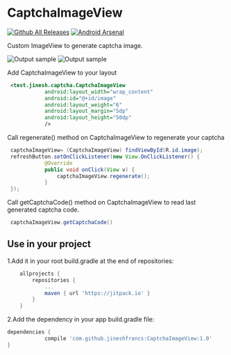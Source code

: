 # CaptchaImageView

[![Github All Releases](https://img.shields.io/github/downloads/CaptchaImageView/CaptchaImageView/total.svg)](https://github.com/jineshfrancs/CaptchaImageView/archive/1.0.zip) [![Android Arsenal](https://img.shields.io/badge/Android%20Arsenal-CaptchaImageView-brightgreen.svg?style=flat)](http://android-arsenal.com/details/1/4719)

Custom ImageView to generate captcha image.


![Output sample](https://github.com/jineshfrancs/CaptchaImageView/blob/master/screens/captcha_screen.gif) ![Output sample](https://github.com/jineshfrancs/CaptchaImageView/blob/master/screens/captcha_screen_2.gif)

Add CaptchaImageView to your layout
```xml
 <test.jinesh.captcha.CaptchaImageView
            android:layout_width="wrap_content"
            android:id="@+id/image"
            android:layout_weight="6"
            android:layout_margin="5dp"
            android:layout_height="50dp"
            />
```
Call regenerate() method on CaptchaImageView to regenerate your captcha

```java
 captchaImageView= (CaptchaImageView) findViewById(R.id.image);
 refreshButton.setOnClickListener(new View.OnClickListener() {
            @Override
            public void onClick(View v) {
                captchaImageView.regenerate();
            }
 });
```

Call getCaptchaCode() method on CaptchaImageView to read last generated captcha code.

```java
 captchaImageView.getCaptchaCode()

```

Use in your project
------

1.Add it in your root build.gradle at the end of repositories:
```gradle
	allprojects {
		repositories {
			...
			maven { url 'https://jitpack.io' }
		}
	}
```

2.Add the dependency in your app build.gradle file:
```gradle
dependencies {
	        compile 'com.github.jineshfrancs:CaptchaImageView:1.0'
}
```
